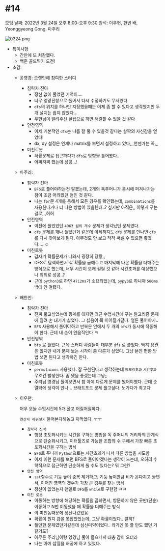 # #14

모임 날짜: 2022년 3월 24일 오후 8:00-오후 9:30
참석: 이우현, 한빈 배, Yeonggyeong Gong, 마주리

![0324.png](#14%2086b92/0324.png)

- 특이사항
    - 간만에 또 처참했다.
    - 백준 골드찍기 도전!
- 소감:
    - 공영경: 오랜만에 참여한 스터디
        - 침략자 진아
            - 정신 없이 풀었던 기억이....
            - 너무 엉망진창으로 풀어서 다시 수정하기도 무서웠다
            - `dfs`의 위치를 하나만 지정했을때는 이제 좀 할 수 있다고 생각했지만 두개 설치는 쉽지 않았다...
            - 우현님이 알려주신 꿀팁으로 하면 해결할 수 있을 것 같다
        - 안전영역
            - 이제 기본적인 `dfs`는 나름 잘 풀 수 있을것 같다는 살짝의 자신감을 얻었다!
            - dx, dy 설정은 언제나 matrix를 보면서 설정하고 있다,,,언젠가는 꼭,,,
        - 미친로봇
            - 확률문제로 접근하다가 `dfs`로 방향을 틀어봤다..
            - 어찌저찌 했는데 성공...!
        
    - 마주리:
        - 침략자 진아
            - `BFS`로 풀어야하는건 알겠는데, 2개의 독주머니가 동시에 퍼져나가는 점이 조금 어려웠던 점인 것 같다.
            - 나는 `for`문 4개를 통해서 모든 경우를 확인했는데, `combinations`를 사용한다거나 더 나은 방법이 있을텐데..? 싶지만 아직은,, 이렇게 푸는걸로,,,허허
        - 안전영역
            - 이전에 풀었었던 `4963_섬의 개수` 문제가 생각났던 문제였다.
            - `dfs` 문제를 꽤나 풀었던거 같은데 아직까지도 `dfs` 문제를 만나면 `dfs`를 다시 찾아보게 된다. 아무것도 안 보고 척척 써낼 수 있으면 좋겠다.....☺️
        - 미친로봇
            - 갑자기 확률문제가 나와서 굉장히 당황,,
            - DFS로 탐색하면서 각 확률을 곱해주고 마지막에 나온 확률을 더해주는 방식으로 했는데, 너무 시간이 오래 걸릴 것 같아 시간초과를 예상했으나 의외로 성공..?
            - 근데 `python3`로 하면 `4712ms`가 소요되었는데, `pypy3`로 하니까 `580ms`밖에 안 걸렸다.
        
    - 배한빈:
        - 침략자 진아
            - 진짜 풀고싶었는데 핑계를 대자면 최근 수업시간에 푸는 알고리즘 문제에 질려 손 대기가 싫었다. 그 싫음이 쭉 이어질거같다. 얼른 풀어야지..
            - `BFS` 사용해서 풀어야하고 반복문 안에서 두 개의 `bfs`가 동시에 작동해야 한다. 근데 내 손이 안움직인다 ㅋ
        - 안전영역
            - `bfs` 로 풀었다. 근데 스터디 사람들이 대부분 `dfs` 로 풀었다. 딱히 상관은 없지만 내가 문제 보는 시각이 좀 다른가 싶었다. 그냥 본인 편한 방법 쓰면 된다고 생각하긴 한다.
        - 미친로봇
            - `permutaions` 사용했다. 잘 구현된다고 생각하는데 `메모리초과` `시간초과` 무조건 발생한다. 좀 됐음 좋겠는데 그냥;;
            - 주리님 영경님 풀이보면서 참 아예 다르게 문제를 봤어야했다. 근데 순열밖에 생각이 안나... 브래트포드 문제 풀고싶다. 노가다가 최고다
        
    - 이우현:
        
        어우 오늘 수업시간에 5개 풀고 어질어질하다. 
        
        `연산자 끼워넣기` 물어본다해놓고 까먹었다. ㅜㅜ
        
        - `침략자 진아`
            - 행성 초토화시키는 시간을 구하는 방법을 독 주머니의 거리와의 관계식으로 단순화시키고, 이터툴즈로 가능한 조합의 수 구해서 가장 빠른 초토화시간을 구하는 방식
            - `BFS`로 푸니까 `Python`으로는 시간초과가 나서 다른 방법을 시도함
            - 이제 이런 문제를 보면 BFS로 풀어야겠다는 생각이 드는데, 오히려 수학적으로 접근하면 단순하게 풀 수도 있다는? 뭐 그런?
        - `안전 영역`
            - `set`함수로 기둥 높이 중복 제거하고, 기둥 높이만큼 비가 온다치고 돌면서, 이어진 영역의 갯수가 가장 큰 경우를 찾는 방식
            - 정신이 없었는지 왠일로 `DFS`를 `while`로 구현함 ㅋㅋ
        - `미친 로봇`
            - 이동하는 방향에 해당하는 확률을 곱하면서, 방문하지 않은 곳만(단순) 이동하고 N번 이동했을 때 확률을 더해주는 방식
            - 이 미친놈때문에 정신나갔었음
            - 확률이 뭔지 감을 못잡았었는데, 그냥 확률이었다.. 랄까?
            - 풀만한 문제였던거같은데 심신미약이었다.. 라기엔 못 풀 만도 했던 거 같기도?
            - 아무튼 주리님이랑 영경님 풀이 들으니까 대충 감이 오더라
            - 나는 아예 삽질을 허공에 하고 있었다.